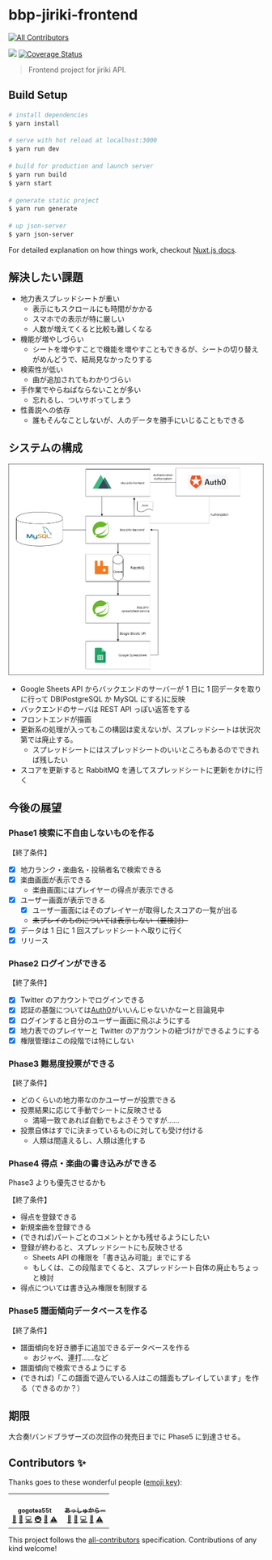 # bbp-jiriki-frontend
<!-- ALL-CONTRIBUTORS-BADGE:START - Do not remove or modify this section -->
[![All Contributors](https://img.shields.io/badge/all_contributors-2-orange.svg?style=flat-square)](#contributors-)
<!-- ALL-CONTRIBUTORS-BADGE:END -->

![](https://travis-ci.com/gogotea55t/bbp-jiriki-frontend.svg?branch=master)
[![Coverage Status](https://coveralls.io/repos/github/gogotea55t/bbp-jiriki-frontend/badge.svg?branch=master)](https://coveralls.io/github/gogotea55t/bbp-jiriki-frontend?branch=master)

> Frontend project for jiriki API.

## Build Setup

```bash
# install dependencies
$ yarn install

# serve with hot reload at localhost:3000
$ yarn run dev

# build for production and launch server
$ yarn run build
$ yarn start

# generate static project
$ yarn run generate

# up json-server
$ yarn json-server
```

For detailed explanation on how things work, checkout [Nuxt.js docs](https://nuxtjs.org).

## 解決したい課題

- 地力表スプレッドシートが重い
  - 表示にもスクロールにも時間がかかる
  - スマホでの表示が特に厳しい
  - 人数が増えてくると比較も難しくなる
- 機能が増やしづらい
  - シートを増やすことで機能を増やすこともできるが、シートの切り替えがめんどうで、結局見なかったりする
- 検索性が低い
  - 曲が追加されてもわかりづらい
- 手作業でやらねばならないことが多い
  - 忘れるし、ついサボってしまう
- 性善説への依存
  - 誰もそんなことしないが、人のデータを勝手にいじることもできる

## システムの構成

![システム構成図](/docs/system02.png)

- Google Sheets API からバックエンドのサーバーが 1 日に 1 回データを取りに行って DB(PostgreSQL か MySQL にする)に反映
- バックエンドのサーバは REST API っぽい返答をする
- フロントエンドが描画
- 更新系の処理が入ってもこの構図は変えないが、スプレッドシートは状況次第では廃止する。
  - スプレッドシートにはスプレッドシートのいいところもあるのでできれば残したい
- スコアを更新すると RabbitMQ を通してスプレッドシートに更新をかけに行く

## 今後の展望

### Phase1 検索に不自由しないものを作る

【終了条件】

- [x] 地力ランク・楽曲名・投稿者名で検索できる
- [x] 楽曲画面が表示できる
  - 楽曲画面にはプレイヤーの得点が表示できる
- [x] ユーザー画面が表示できる
  - [x] ユーザー画面にはそのプレイヤーが取得したスコアの一覧が出る
  - ~~未プレイのものについては表示しない（要検討）~~
- [x] データは 1 日に 1 回スプレッドシートへ取りに行く
- [x] リリース

### Phase2 ログインができる

【終了条件】

- [x] Twitter のアカウントでログインできる
- [x] 認証の基盤については[Auth0](https://auth0.com/jp/)がいいんじゃないかなーと目論見中
- [x] ログインすると自分のユーザー画面に飛ぶようにする
- [x] 地力表でのプレイヤーと Twitter のアカウントの紐づけができるようにする
- [x] 権限管理はこの段階では特にしない

### Phase3 難易度投票ができる

【終了条件】

- どのくらいの地力帯なのかユーザーが投票できる
- 投票結果に応じて手動でシートに反映させる
  - 満場一致であれば自動でもよさそうですが……
- 投票自体はすでに決まっているものに対しても受け付ける
  - 人類は間違えるし、人類は進化する

### Phase4 得点・楽曲の書き込みができる

Phase3 よりも優先させるかも

【終了条件】

- 得点を登録できる
- 新規楽曲を登録できる
- (できれば)パートごとのコメントとかも残せるようにしたい
- 登録が終わると、スプレッドシートにも反映させる
  - Sheets API の権限を「書き込み可能」までにする
  - もしくは、この段階までくると、スプレッドシート自体の廃止もちょっと検討
- 得点については書き込み権限を制限する

### Phase5 譜面傾向データベースを作る

【終了条件】

- 譜面傾向を好き勝手に追加できるデータベースを作る
  - おジャベ、連打……など
- 譜面傾向で検索できるようにする
- (できれば)「この譜面で遊んでいる人はこの譜面もプレイしています」を作る（できるのか？）

## 期限

大合奏!バンドブラザーズの次回作の発売日までに Phase5 に到達させる。

## Contributors ✨

Thanks goes to these wonderful people ([emoji key](https://allcontributors.org/docs/en/emoji-key)):

<!-- ALL-CONTRIBUTORS-LIST:START - Do not remove or modify this section -->
<!-- prettier-ignore-start -->
<!-- markdownlint-disable -->
<table>
  <tr>
    <td align="center"><a href="https://github.com/gogotea55t"><img src="https://avatars1.githubusercontent.com/u/38799008?v=4" width="100px;" alt=""/><br /><sub><b>gogotea55t</b></sub></a><br /><a href="#design-gogotea55t" title="Design">🎨</a> <a href="#projectManagement-gogotea55t" title="Project Management">📆</a> <a href="https://github.com/gogotea55t/bbp-jiriki-frontend/commits?author=gogotea55t" title="Code">💻</a> <a href="#infra-gogotea55t" title="Infrastructure (Hosting, Build-Tools, etc)">🚇</a> <a href="#maintenance-gogotea55t" title="Maintenance">🚧</a> <a href="https://github.com/gogotea55t/bbp-jiriki-frontend/commits?author=gogotea55t" title="Tests">⚠️</a></td>
    <td align="center"><a href="https://github.com/ashcolor"><img src="https://avatars0.githubusercontent.com/u/38287738?v=4" width="100px;" alt=""/><br /><sub><b>あっしゅからー</b></sub></a><br /><a href="#design-ashcolor" title="Design">🎨</a> <a href="https://github.com/gogotea55t/bbp-jiriki-frontend/issues?q=author%3Aashcolor" title="Bug reports">🐛</a> <a href="https://github.com/gogotea55t/bbp-jiriki-frontend/commits?author=ashcolor" title="Code">💻</a> <a href="#ideas-ashcolor" title="Ideas, Planning, & Feedback">🤔</a> <a href="https://github.com/gogotea55t/bbp-jiriki-frontend/commits?author=ashcolor" title="Tests">⚠️</a></td>
  </tr>
</table>

<!-- markdownlint-enable -->
<!-- prettier-ignore-end -->
<!-- ALL-CONTRIBUTORS-LIST:END -->

This project follows the [all-contributors](https://github.com/all-contributors/all-contributors) specification. Contributions of any kind welcome!